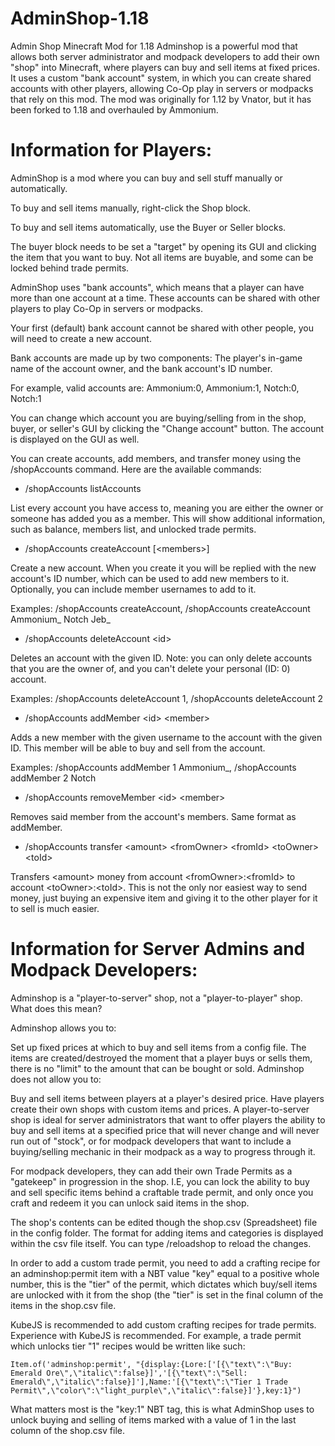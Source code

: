 # AdminShop-1.18
Admin Shop Minecraft Mod for 1.18
Adminshop is a powerful mod that allows both server administrator and modpack developers to add their own "shop" into Minecraft, where players can buy and sell items at fixed prices. It uses a custom "bank account" system, in which you can create shared accounts with other players, allowing Co-Op play in servers or modpacks that rely on this mod. The mod was originally for 1.12 by Vnator, but it has been forked to 1.18 and overhauled by Ammonium.

 

# Information for Players:

AdminShop is a mod where you can buy and sell stuff manually or automatically.

To buy and sell items manually, right-click the Shop block.

To buy and sell items automatically, use the Buyer or Seller blocks.

The buyer block needs to be set a "target" by opening its GUI and clicking the item that you want to buy. Not all items are buyable, and some can be locked behind trade permits.

 

AdminShop uses "bank accounts", which means that a player can have more than one account at a time. These accounts can be shared with other players to play Co-Op in servers or modpacks.

Your first (default) bank account cannot be shared with other people, you will need to create a new account.

Bank accounts are made up by two components: The player's in-game name of the account owner, and the bank account's ID number.

For example, valid accounts are: Ammonium:0, Ammonium:1, Notch:0, Notch:1

 

You can change which account you are buying/selling from in the shop, buyer, or seller's GUI by clicking the "Change account" button. The account is displayed on the GUI as well.

 

You can create accounts, add members, and transfer money using the /shopAccounts command. Here are the available commands:

- /shopAccounts listAccounts

List every account you have access to, meaning you are either the owner or someone has added you as a member. This will show additional information, such as balance, members list, and unlocked trade permits.

- /shopAccounts createAccount [\<members\>]

 Create a new account. When you create it you will be replied with the new account's ID number, which can be used to add new members to it. Optionally, you can include member usernames to add to it.

Examples: /shopAccounts createAccount, /shopAccounts createAccount Ammonium_ Notch Jeb_

- /shopAccounts deleteAccount \<id\>

 Deletes an account with the given ID. Note: you can only delete accounts that you are the owner of, and you can't delete your personal (ID: 0) account.

Examples: /shopAccounts deleteAccount 1, /shopAccounts deleteAccount 2

- /shopAccounts addMember \<id\>  \<member\>

 Adds a new member with the given username to the account with the given ID. This member will be able to buy and sell from the account.

Examples: /shopAccounts addMember 1 Ammonium_, /shopAccounts addMember 2 Notch

- /shopAccounts removeMember \<id\> \<member\>

 Removes said member from the account's members. Same format as addMember.

- /shopAccounts transfer \<amount\> \<fromOwner\> \<fromId\> \<toOwner\> \<toId\>

 Transfers \<amount\> money from account \<fromOwner\>:\<fromId\> to account \<toOwner\>:\<toId\>. This is not the only nor easiest way to send money, just buying an expensive item and giving it to the other player for it to sell is much easier.

 

# Information for Server Admins and Modpack Developers:

Adminshop is a "player-to-server" shop, not a "player-to-player" shop. What does this mean?

Adminshop allows you to:

Set up fixed prices at which to buy and sell items from a config file.
The items are created/destroyed the moment that a player buys or sells them, there is no "limit" to the amount that can be bought or sold.
Adminshop does not allow you to:

Buy and sell items between players at a player's desired price.
Have players create their own shops with custom items and prices.
A player-to-server shop is ideal for server administrators that want to offer players the ability to buy and sell items at a specified price that will never change and will never run out of "stock", or for modpack developers that want to include a buying/selling mechanic in their modpack as a way to progress through it.

For modpack developers, they can add their own Trade Permits as a "gatekeep" in progression in the shop. I.E, you can lock the ability to buy and sell specific items behind a craftable trade permit, and only once you craft and redeem it you can unlock said items in the shop.

The shop's contents can be edited though the shop.csv (Spreadsheet) file in the config folder. The format for adding items and categories is displayed within the csv file itself. You can type /reloadshop to reload the changes. 

In order to add a custom trade permit, you need to add a crafting recipe for an adminshop:permit item with a NBT value "key" equal to a positive whole number, this is the "tier" of the permit, which dictates which buy/sell items are unlocked with it from the shop (the "tier" is set in the final column of the items in the shop.csv file.

KubeJS is recommended to add custom crafting recipes for trade permits. Experience with KubeJS is recommended. For example, a trade permit which unlocks tier "1" recipes would be written like such:
```
Item.of('adminshop:permit', "{display:{Lore:['[{\"text\":\"Buy: Emerald Ore\",\"italic\":false}]','[{\"text\":\"Sell: Emerald\",\"italic\":false}]'],Name:'[{\"text\":\"Tier 1 Trade Permit\",\"color\":\"light_purple\",\"italic\":false}]'},key:1}")
```
What matters most is the "key:1" NBT tag, this is what AdminShop uses to unlock buying and selling of items marked with a value of 1 in the last column of the shop.csv file. 
